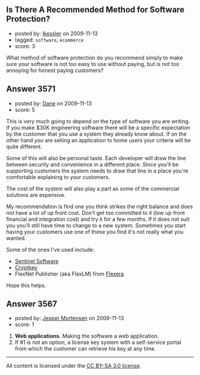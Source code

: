 ## Is There A Recommended Method for Software Protection?

- posted by: [lkessler](https://stackexchange.com/users/-1/1491-lkessler) on 2009-11-13
- tagged: `software`, `ecommerce`
- score: 3

What method of software protection do you recommend simply to make sure your software is not too easy to use without paying, but is not too annoying for honest paying customers?


## Answer 3571

- posted by: [Dane](https://stackexchange.com/users/-1/1441-dane) on 2009-11-13
- score: 5

<p>This is very much going to depend on the type of software you are writing.  If you make $30K engineering software there will be a specific expectation by the customer that you use a system they already know about.  If on the other hand you are selling an application to home users your criteria will be quite different.</p>

<p>Some of this will also be personal taste.  Each developer will draw the line between security and convenience in a different place.  Since you'll be supporting customers the system needs to draw that line in a place you're comfortable explaining to your customers.</p>

<p>The cost of the system will also play a part as some of the commercial solutions are expensive.</p>

<p>My recommendation is find one you think strikes the right balance and does not have a lot of up front cost.  Don't get too committed to it (low up front financial and integration cost) and try it for a few months.  If it does not suit you you'll still have time to change to a new system.  Sometimes you start having your customers use one of these you find it's not really what you wanted.</p>

<p>Some of the ones I've used include:</p>

<ul>
<li><a href="http://www.safenet-inc.com/Products/Software%5FRights%5FManagement.aspx" rel="nofollow">Sentinel Software</a></li>
<li><a href="http://cryptkey.com" rel="nofollow">Cryptkey</a></li>
<li>FlexNet Publisher (aka FlexLM) from <a href="http://www.flexerasoftware.com/products/flexnet-publisher.htm" rel="nofollow">Flexera</a></li>
</ul>

<p>Hope this helps.</p>



## Answer 3567

- posted by: [Jesper Mortensen](https://stackexchange.com/users/-1/1261-jesper-mortensen) on 2009-11-13
- score: 1

 1. **Web applications.** Making the software a web application.
 2. If #1 is not an option, a license key system with a self-service portal from which the customer can retrieve his key at any time.



---

All content is licensed under the [CC BY-SA 3.0 license](https://creativecommons.org/licenses/by-sa/3.0/).
